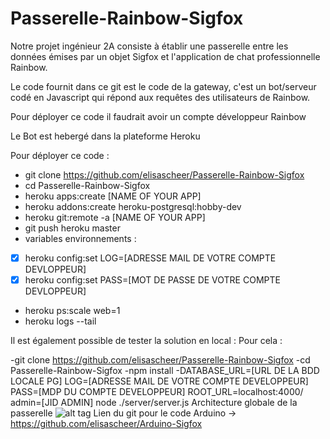 # Passerelle-Rainbow-Sigfox

Notre projet ingénieur 2A consiste à établir une passerelle entre les données émises par un objet Sigfox et l'application de chat professionnelle Rainbow.

Le code fournit dans ce git est le code de la gateway, c'est un bot/serveur codé en Javascript qui répond aux requêtes des utilisateurs de Rainbow.

Pour déployer ce code il faudrait avoir un compte développeur Rainbow

Le Bot est hebergé dans la plateforme Heroku

Pour déployer ce code :
- git clone https://github.com/elisascheer/Passerelle-Rainbow-Sigfox
- cd Passerelle-Rainbow-Sigfox
- heroku apps:create [NAME OF YOUR APP]
- heroku addons:create heroku-postgresql:hobby-dev
- heroku git:remote -a [NAME OF YOUR APP]
- git push heroku master
- variables environnements :
- [x] heroku config:set LOG=[ADRESSE MAIL DE VOTRE COMPTE DEVLOPPEUR]
- [x] heroku config:set PASS=[MOT DE PASSE DE VOTRE COMPTE DEVLOPPEUR]
- heroku ps:scale web=1
- heroku logs --tail

Il est également possible de tester la solution en local : 
Pour cela : 

-git clone https://github.com/elisascheer/Passerelle-Rainbow-Sigfox
-cd Passerelle-Rainbow-Sigfox
-npm install
-DATABASE_URL=[URL DE LA BDD LOCALE PG] LOG=[ADRESSE MAIL DE VOTRE COMPTE DEVELOPPEUR] PASS=[MDP DU COMPTE DEVELOPPEUR] ROOT_URL=localhost:4000/ admin=[JID ADMIN] node ./server/server.js
Architecture globale de la passerelle
![alt tag](https://cdn.discordapp.com/attachments/369435428706582535/403285199820947476/Architecture.jpg)
Lien du git pour le code Arduino -> https://github.com/elisascheer/Arduino-Sigfox


